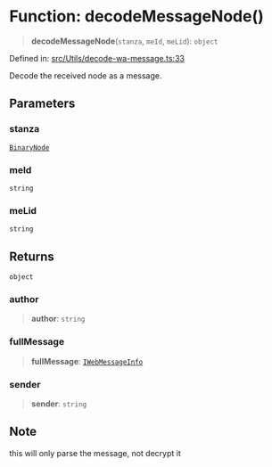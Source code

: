 # Function: decodeMessageNode()

> **decodeMessageNode**(`stanza`, `meId`, `meLid`): `object`

Defined in: [src/Utils/decode-wa-message.ts:33](https://github.com/Fokusdotid/Baileys/blob/4c54e9ae0a9f37422d51e97c3454891bf06f36e1/src/Utils/decode-wa-message.ts#L33)

Decode the received node as a message.

## Parameters

### stanza

[`BinaryNode`](../type-aliases/BinaryNode.md)

### meId

`string`

### meLid

`string`

## Returns

`object`

### author

> **author**: `string`

### fullMessage

> **fullMessage**: [`IWebMessageInfo`](../namespaces/proto/interfaces/IWebMessageInfo.md)

### sender

> **sender**: `string`

## Note

this will only parse the message, not decrypt it
